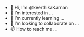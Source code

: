 - 👋 Hi, I’m @keerthikaKarnan
- 👀 I’m interested in ...
- 🌱 I’m currently learning ...
- 💞️ I’m looking to collaborate on ...
- 📫 How to reach me ...

<!---
keerthikaKarnan/keerthikaKarnan is a ✨ special ✨ repository because its `README.md` (this file) appears on your GitHub profile.
You can click the Preview link to take a look at your changes.
--->
